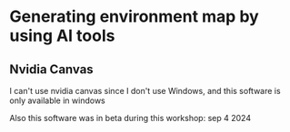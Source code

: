 # Generating environment map by using AI tools

## Nvidia Canvas

I can't use nvidia canvas since I don't use Windows, and this software is only available in windows

Also this software was in beta during this workshop:  sep 4 2024

##